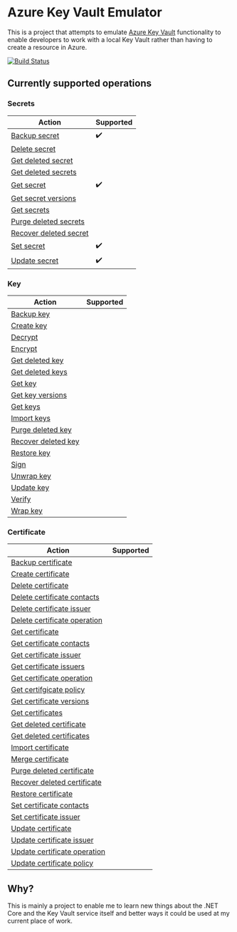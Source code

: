 # Azure Key Vault Emulator

This is a project that attempts to emulate [Azure Key Vault](https://azure.microsoft.com/en-us/services/key-vault/) functionality to enable developers to work with a local Key Vault rather than having to create a resource in Azure.

[![Build Status](https://dev.azure.com/tmblue87/OpenSource/_apis/build/status/Bluetarsky.AzureKeyVaultEmulator?branchName=master)](https://dev.azure.com/tmblue87/OpenSource/_build/latest?definitionId=9&branchName=master)

## Currently supported operations

### Secrets
| Action | Supported |
|--|--|
| [Backup secret](https://docs.microsoft.com/en-us/rest/api/keyvault/BackupSecret) | :heavy_check_mark: |
| [Delete secret](https://docs.microsoft.com/en-us/rest/api/keyvault/DeleteSecret) | |
| [Get deleted secret](https://docs.microsoft.com/en-us/rest/api/keyvault/GetDeletedSecret)| |
| [Get deleted secrets](https://docs.microsoft.com/en-us/rest/api/keyvault/GetDeletedSecret)| |
| [Get secret](https://docs.microsoft.com/en-us/rest/api/keyvault/GetSecret) | :heavy_check_mark: |
| [Get secret versions](https://docs.microsoft.com/en-us/rest/api/keyvault/GetSecretVersions) |  |
| [Get secrets](https://docs.microsoft.com/en-us/rest/api/keyvault/GetSecrets) | |
| [Purge deleted secrets](https://docs.microsoft.com/en-us/rest/api/keyvault/PurgeDeletedSecret) | |
| [Recover deleted secret](https://docs.microsoft.com/en-us/rest/api/keyvault/RecoverDeletedSecret) | |
| [Set secret](https://docs.microsoft.com/en-us/rest/api/keyvault/SetSecret) | :heavy_check_mark: |
| [Update secret](https://docs.microsoft.com/en-us/rest/api/keyvault/UpdateSecret) | :heavy_check_mark: |

### Key
| Action | Supported |
|--|--|
| [Backup key]() | |
| [Create key]() | |
| [Decrypt]() | |
| [Encrypt]() | |
| [Get deleted key]() | |
| [Get deleted keys]() | |
| [Get key]() | |
| [Get key versions]() | |
| [Get keys]() | |
| [Import keys]() | |
| [Purge deleted key]() | |
| [Recover deleted key]() | |
| [Restore key]() | |
| [Sign]() | |
| [Unwrap key]() | |
| [Update key]() | |
| [Verify]() | |
| [Wrap key]() | |

### Certificate
| Action | Supported |
|--|--|
| [Backup certificate]() | |
| [Create certificate]() | |
| [Delete certificate]() | |
| [Delete certificate contacts]() | |
| [Delete certificate issuer]() | |
| [Delete certificate operation]() | |
| [Get certificate]() | |
| [Get certificate contacts]() | |
| [Get certificate issuer]() | |
| [Get certificate issuers]() | |
| [Get certificate operation]() | |
| [Get certifgicate policy]() | |
| [Get certificate versions]() | |
| [Get certificates]() | |
| [Get deleted certificate]() | |
| [Get deleted certificates]() | |
| [Import certificate]() | |
| [Merge certificate]() | |
| [Purge deleted certificate]() | |
| [Recover deleted certificate]() | |
| [Restore certificate]() | |
| [Set certificate contacts]() | |
| [Set certificate issuer]() | |
| [Update certificate]() | |
| [Update certificate issuer]() | |
| [Update certificate operation]() | |
| [Update certificate policy]() | |

## Why?
This is mainly a project to enable me to learn new things about the .NET Core and the Key Vault service itself and better ways it could be used at my current place of work.